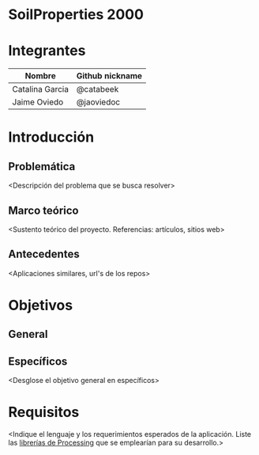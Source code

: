 ﻿

# SoilProperties 2000

# Integrantes

<Complete la siguiente tabla>

| Nombre | Github nickname |
|--------|-----------------|
|Catalina Garcia|@catabeek|
|Jaime Oviedo|@jaoviedoc|

# Introducción

## Problemática

<Descripción del problema que se busca resolver>

## Marco teórico

<Sustento teórico del proyecto. Referencias: artículos, sitios web>

## Antecedentes

<Aplicaciones similares, url's de los repos>

# Objetivos

## General

<Enmarque el proyecto en un objetivo global>

## Específicos

<Desglose el objetivo general en específicos>

# Requisitos

<Indique el lenguaje y los requerimientos esperados de la aplicación. Liste las [librerías de Processing](https://processing.org/reference/libraries/) que se emplearían para su desarrollo.>